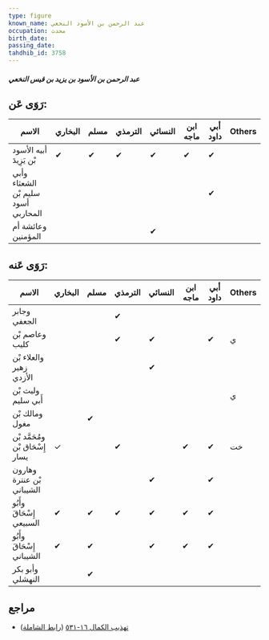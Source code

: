 ```yaml
---
type: figure
known_name: عبد الرحمن بن الأسود النخعي
occupation: محدث
birth_date:
passing_date:
tahdhib_id: 3758
---
```

##### عبد الرحمن بن الأسود بن يزيد بن قيس النخعي

## رَوَى عَن:
| الاسم                               | البخاري | مسلم | الترمذي | النسائي | ابن ماجه | أبي داود | Others |
| ----------------------------------- | ------- | ---- | ------- | ------- | -------- | -------- | ------ |
| أبيه الأسود بْن يَزِيدَ             | ✔       | ✔    | ✔       | ✔       | ✔        | ✔        |        |
| وأبي الشعثاء سليم بْن أسود المحاربي |         |      |         |         |          | ✔        |        |
| وعائشة أم المؤمنين                  |         |      |         | ✔       |          |          |        |
## رَوَى عَنه:
| الاسم                           | البخاري | مسلم | الترمذي | النسائي | ابن ماجه | أبي داود | Others |
| ------------------------------- | ------- | ---- | ------- | ------- | -------- | -------- | ------ |
| وجابر الجعفي                    |         |      | ✔       |         |          |          |        |
| وعاصم بْن كليب                  |         |      | ✔       | ✔       |          | ✔        | ي      |
| والعلاء بْن زهير الأزدي         |         |      |         | ✔       |          |          |        |
| وليث بْن أَبي سليم              |         |      |         |         |          |          | ي      |
| ومالك بْن مغول                  |         | ✔    |         |         |          |          |        |
| ومُحَمَّد بْن إِسْحَاق بْن يسار | ✓       |      | ✔       |         | ✔        | ✔        | خت     |
| وهارون بْن عنترة الشيباني       |         |      |         | ✔       |          | ✔        |        |
| وأَبُو إِسْحَاقَ السبيعي        | ✔       | ✔    | ✔       | ✔       | ✔        | ✔        |        |
| وأَبُو إِسْحَاقَ الشيباني       | ✔       | ✔    |         | ✔       | ✔        | ✔        |        |
| وأبو بكر النهشلي                |         | ✔    |         |         |          |          |        |
## مراجع
- [تهذيب الكمال ١٦-٥٣١](obsidian://open?vault=Tahdhib-al-Kamal&file=Figures/٣٧٥٨-عبد%20الرحمن%20بن%20الأسود%20بن%20يزيد%20بن%20قيس%20النخعي) ([رابط الشاملة](https://shamela.ws/book/3722/8524))